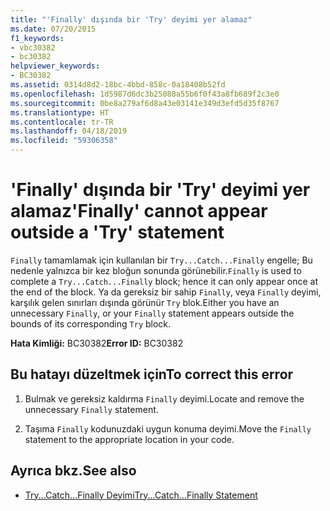 ```yaml
---
title: "'Finally' dışında bir 'Try' deyimi yer alamaz"
ms.date: 07/20/2015
f1_keywords:
- vbc30382
- bc30382
helpviewer_keywords:
- BC30382
ms.assetid: 0314d8d2-18bc-4bbd-858c-0a18408b52fd
ms.openlocfilehash: 1d5987d6dc3b25088a55b6f0f43a8fb689f2c3e0
ms.sourcegitcommit: 0be8a279af6d8a43e03141e349d3efd5d35f8767
ms.translationtype: HT
ms.contentlocale: tr-TR
ms.lasthandoff: 04/18/2019
ms.locfileid: "59306358"
---
```

# <a name="finally-cannot-appear-outside-a-try-statement"></a><span data-ttu-id="698ce-102">'Finally' dışında bir 'Try' deyimi yer alamaz</span><span class="sxs-lookup"><span data-stu-id="698ce-102">'Finally' cannot appear outside a 'Try' statement</span></span>
<span data-ttu-id="698ce-103">`Finally` tamamlamak için kullanılan bir `Try...Catch...Finally` engelle; Bu nedenle yalnızca bir kez bloğun sonunda görünebilir.</span><span class="sxs-lookup"><span data-stu-id="698ce-103">`Finally` is used to complete a `Try...Catch...Finally` block; hence it can only appear once at the end of the block.</span></span> <span data-ttu-id="698ce-104">Ya da gereksiz bir sahip `Finally`, veya `Finally` deyimi, karşılık gelen sınırları dışında görünür `Try` blok.</span><span class="sxs-lookup"><span data-stu-id="698ce-104">Either you have an unnecessary `Finally`, or your `Finally` statement appears outside the bounds of its corresponding `Try` block.</span></span>  
  
 <span data-ttu-id="698ce-105">**Hata Kimliği:** BC30382</span><span class="sxs-lookup"><span data-stu-id="698ce-105">**Error ID:** BC30382</span></span>  
  
## <a name="to-correct-this-error"></a><span data-ttu-id="698ce-106">Bu hatayı düzeltmek için</span><span class="sxs-lookup"><span data-stu-id="698ce-106">To correct this error</span></span>  
  
1. <span data-ttu-id="698ce-107">Bulmak ve gereksiz kaldırma `Finally` deyimi.</span><span class="sxs-lookup"><span data-stu-id="698ce-107">Locate and remove the unnecessary `Finally` statement.</span></span>  
  
2. <span data-ttu-id="698ce-108">Taşıma `Finally` kodunuzdaki uygun konuma deyimi.</span><span class="sxs-lookup"><span data-stu-id="698ce-108">Move the `Finally` statement to the appropriate location in your code.</span></span>  
  
## <a name="see-also"></a><span data-ttu-id="698ce-109">Ayrıca bkz.</span><span class="sxs-lookup"><span data-stu-id="698ce-109">See also</span></span>

- [<span data-ttu-id="698ce-110">Try...Catch...Finally Deyimi</span><span class="sxs-lookup"><span data-stu-id="698ce-110">Try...Catch...Finally Statement</span></span>](../../visual-basic/language-reference/statements/try-catch-finally-statement.md)
